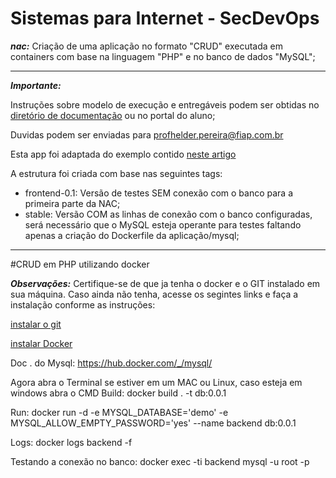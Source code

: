 # Sistemas para Internet - SecDevOps

***nac:*** Criação de uma aplicação no formato "CRUD" executada em containers com base na linguagem "PHP" e no banco de dados "MySQL";

---

***Importante:***

Instruções sobre modelo de execução e entregáveis podem ser obtidas no [diretório de documentação](https://github.com/fiapsecdevops/php-sample-app/tree/master/docs) ou no portal do aluno;

Duvidas podem ser enviadas para <profhelder.pereira@fiap.com.br>

Esta app foi adaptada do exemplo contido [neste artigo](https://www.tutorialrepublic.com/php-tutorial/php-mysql-crud-application.php)

A estrutura foi criada com base nas seguintes tags:

- frontend-0.1: Versão de testes SEM conexão com o banco para a primeira parte da NAC;
- stable:  Versão COM as linhas de conexão com o banco configuradas, será necessário que o MySQL esteja operante para testes faltando apenas a criação do Dockerfile da aplicação/mysql;


---

#CRUD em PHP utilizando docker

***Observações:***
Certifique-se de que ja tenha o docker e o GIT instalado em sua máquina. 
Caso ainda não tenha, acesse os segintes links e faça a instalação conforme as instruções:

[instalar o git](https://git-scm.com/) 

[instalar Docker](https://www.docker.com/get-docker) 

Doc . do Mysql: https://hub.docker.com/_/mysql/

Agora abra o Terminal se estiver em um MAC ou Linux, caso esteja em windows abra o CMD
Build:
docker build . -t db:0.0.1

Run:
docker run -d -e MYSQL_DATABASE='demo'  -e MYSQL_ALLOW_EMPTY_PASSWORD='yes' --name backend db:0.0.1

Logs:
docker logs backend -f

Testando a conexão no banco:
docker exec -ti backend mysql -u root -p
